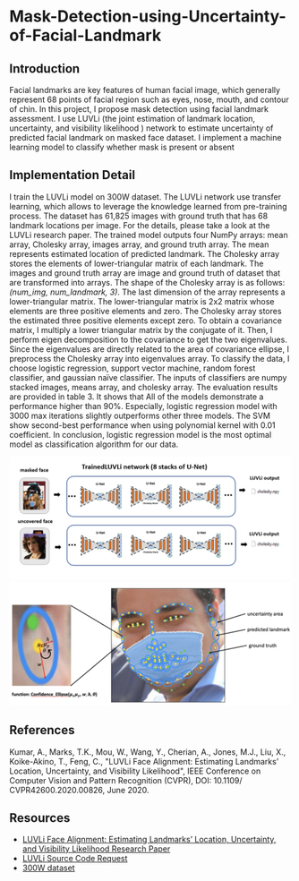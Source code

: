 # Mask-Detection-using-Uncertainty-of-Facial-Landmark

## Introduction
Facial landmarks are key features of human facial image, which generally represent 68 points of facial region 
such as eyes, nose, mouth, and contour of chin. In this project, I propose mask detection using facial landmark assessment. I use LUVLi (the joint estimation of landmark location, uncertainty, and visibility likelihood )
network to estimate uncertainty of predicted facial landmark on masked face dataset. 
I implement a machine learning model to classify whether mask is present or absent


## Implementation Detail
I train the LUVLi model on 300W dataset. The LUVLi network use transfer learning, which allows to leverage the knowledge learned from pre-training process. The dataset has 61,825 images with ground truth that has 68 landmark locations per image. For the details, please take a look at the LUVLi research paper. The trained model outputs four NumPy arrays: mean array, Cholesky array, images array, and ground truth array. The mean represents estimated location of predicted landmark. The Cholesky array stores the elements of lower-triangular matrix of each landmark. The images and ground truth array are image and ground truth of dataset that are transformed into arrays. The shape of the Cholesky array is as follows: *(num_img, num_landmark, 3)*. The last dimension of the array represents a lower-triangular matrix. The lower-triangular matrix is 2x2 matrix whose elements are three positive elements and zero. The Cholesky array stores the estimated three positive elements except zero. To obtain a covariance matrix, I multiply a lower triangular matrix by the conjugate of it. Then, I perform eigen decomposition to the covariance to get the two eigenvalues. Since the eigenvalues are directly related to the area of covariance ellipse, I preprocess the Cholesky array into eigenvalues array. To classify the data, I choose logistic regression, support vector machine, random forest classifier, and gaussian naïve classifier. The inputs of classifiers are numpy stacked images, means array, and cholesky array. The evaluation results are provided in table 3. It shows that All of the models demonstrate a performance higher than 90%. Especially, logistic regression model with 3000 max iterations slightly outperforms other three models. The SVM show second-best performance when using polynomial kernel with 0.01 coefficient. In conclusion, logistic regression model is the most optimal model as classification algorithm for our data. 

![Figure](imgs/Figure1.png)
![Figure1](imgs/confidence%20ellipse.png)

## References
Kumar, A., Marks, T.K., Mou, W., Wang, Y., Cherian, A., Jones, M.J., Liu, X., Koike-Akino, T., Feng, C., "LUVLi Face Alignment: Estimating Landmarks’ Location, Uncertainty, and Visibility Likelihood", IEEE Conference on Computer Vision and Pattern Recognition (CVPR), DOI: 10.1109/​CVPR42600.2020.00826, June 2020.

## Resources
- [LUVLi Face Alignment: Estimating Landmarks’ Location, Uncertainty, and Visibility Likelihood Research Paper](https://openaccess.thecvf.com/content_CVPR_2020/papers/Kumar_LUVLi_Face_Alignment_Estimating_Landmarks_Location_Uncertainty_and_Visibility_Likelihood_CVPR_2020_paper.pdf)
- [LUVLi Source Code Request](https://www.merl.com/research/license/LUVLi)
- [300W dataset](https://ibug.doc.ic.ac.uk/resources/300-W/)

